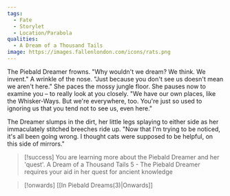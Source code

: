 ```yaml
---
tags:
  - Fate
  - Storylet
  - Location/Parabola
qualities:
  - A Dream of a Thousand Tails
image: https://images.fallenlondon.com/icons/rats.png
---
```

The Piebald Dreamer frowns. "Why wouldn't we dream? We think. We invent." A wrinkle of the nose. "Just because you don't see us doesn't mean we aren't here." She paces the mossy jungle floor. She pauses now to examine you – to really look at you closely. "We have our own places, like the Whisker-Ways. But we're everywhere, too. You're just so used to ignoring us that you tend not to see us, even here."

The Dreamer slumps in the dirt, her little legs splaying to either side as her immaculately stitched breeches ride up. "Now that I'm trying to be noticed, it's all been going wrong. I thought cats were supposed to be helpful, on this side of mirrors."


> [!success] You are learning more about the Piebald Dreamer and her 'quest'.
> A Dream of a Thousand Tails 5 - The Piebald Dreamer requires your aid in her quest for ancient knowledge


> [!onwards] [[In Piebald Dreams(3)|Onwards]]
